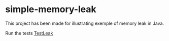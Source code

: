 simple-memory-leak
==================

This project has been made for illustrating exemple of memory leak in Java.

Run the tests [TestLeak](https://github.com/pkernevez/simple-memory-leak/tree/master/src/main/java/com/octo/techclub/memoryleak/Leak.java "TestLeak")